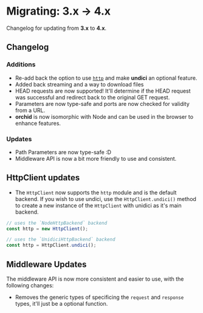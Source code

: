 # Migrating: 3.x -> 4.x

Changelog for updating from **3.x** to **4.x**.

## Changelog

### Additions

- Re-add back the option to use [`http`](https://nodejs.org/dist/latest-v16.x/docs/api/http.html) and make **undici** an optional feature.
- Added back streaming and a way to download files
- HEAD requests are now supported! It'll determine if the HEAD request was successful and redirect back to the original GET request.
- Parameters are now type-safe and ports are now checked for validity from a URL.
- **orchid** is now isomorphic with Node and can be used in the browser to enhance features.

### Updates

- Path Parameters are now type-safe :D
- Middleware API is now a bit more friendly to use and consistent.

## HttpClient updates

- The `HttpClient` now supports the `http` module and is the default backend. If you wish to use undici, use the `HttpClient.undici()` method to create a new instance of the `HttpClient` with unidici as it's main backend.

```js
// uses the `NodeHttpBackend` backend
const http = new HttpClient();

// uses the `UnidiciHttpBackend` backend
const http = HttpClient.undici();
```

## Middleware Updates

The middleware API is now more consistent and easier to use, with the following changes:

- Removes the generic types of specificing the `request` and `response` types, it'll just be a optional function.
